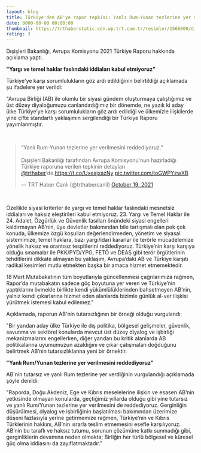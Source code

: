 ```yaml
--- 
layout: blog
title: Türkiye'den AB'ye rapor tepkisi: Yanlı Rum-Yunan tezlerine yer verilmesini reddediyoruz
date: 0000-00-00 00:00:00
thumbnail: https://trthaberstatic.cdn.wp.trt.com.tr/resimler/1566000/disisleri-bakanligi-1567492.jpg
rating: 3
---
```

<p>
	Dışişleri Bakanlığı, Avrupa Komisyonu 2021 Türkiye Raporu hakkında açıklama yaptı.</p>
<p>
	<strong>"Yargı ve temel haklar faslındaki iddiaları kabul etmiyoruz"</strong></p>
<p>
	Türkiye'ye karşı sorumlulukların göz ardı edildiğinin belirtildiği açıklamada şu ifadelere yer verildi:</p>
<p>
	"Avrupa Birliği (AB) ile olumlu bir siyasi gündem oluşturmaya çalıştığımız ve üst düzey diyaloğumuzu canlandırdığımız bir dönemde, ne yazık ki aday ülke Türkiye’ye karşı sorumlulukların göz ardı edildiği ve ülkemizle ilişkilerde yine çifte standartlı yaklaşımın sergilendiği bir Türkiye Raporu yayımlanmıştır.</p>
<p>
	 </p>
<blockquote class="twitter-tweet">
	<p dir="ltr" lang="tr">
		“Yanlı Rum-Yunan tezlerine yer verilmesini reddediyoruz."<br />
		<br />
		Dışişleri Bakanlığı tarafından Avrupa Komisyonu'nun hazırladığı Türkiye raporuna verilen tepkinin detayları <a href="https://twitter.com/trthaber?ref_src=twsrc%5Etfw">@trthaber</a>’de.<a href="https://t.co/UxeajxazNy">https://t.co/UxeajxazNy</a> <a href="https://t.co/toGWPYzwXB">pic.twitter.com/toGWPYzwXB</a></p>
	— TRT Haber Canlı (@trthabercanli) <a href="https://twitter.com/trthabercanli/status/1450525103440154630?ref_src=twsrc%5Etfw">October 19, 2021</a></blockquote>
<script async src="https://platform.twitter.com/widgets.js" charset="utf-8"></script><p>
	 </p>
<p>
	Özellikle siyasi kriterler ile yargı ve temel haklar faslındaki mesnetsiz iddiaları ve haksız eleştirileri kabul etmiyoruz. 23. Yargı ve Temel Haklar ile 24. Adalet, Özgürlük ve Güvenlik fasılları önündeki siyasi engelleri kaldırmayan AB’nin, üye devletler bakımından bile tartışmalı olan pek çok konuda, ülkemize özgü koşulları değerlendirmeden, yönetim ve siyasal sistemimize, temel haklara, bazı yargı/idari kararlar ile terörle mücadelemize yönelik haksız ve orantısız tespitlerini reddediyoruz. Türkiye’nin karşı karşıya olduğu sınamalar ile PKK/PYD/YPG, FETÖ ve DEAŞ gibi terör örgütlerinin tehditlerini dikkate almayan bu yaklaşım, Avrupa’daki AB ve Türkiye karşıtı radikal kesimleri mutlu etmekten başka bir amaca hizmet etmemektedir.</p>
<p>
	18 Mart Mutabakatının tüm boyutlarıyla güncellenmesi çağrılarımıza rağmen, Rapor’da mutabakatın sadece göç boyutuna yer veren ve Türkiye’nin yaptıklarını övmekle birlikte kendi yükümlülüklerinden bahsetmeyen AB’nin, yalnız kendi çıkarlarına hizmet eden alanlarda bizimle günlük al-ver ilişkisi yürütmek istemesi kabul edilemez."</p>
<p>
	Açıklamada, raporun AB'nin tutarsızlığının bir örneği olduğu vurgulandı:</p>
<p>
	"Bir yandan aday ülke Türkiye ile dış politika, bölgesel gelişmeler, güvenlik, savunma ve sektörel konularda mevcut üst düzey diyalog ve işbirliği mekanizmalarını engellerken, diğer yandan bu kritik alanlarda AB politikalarına uyumumuzun azaldığını ve çıkar çatışmaları doğduğunu belirtmek AB’nin tutarsızlıklarına yeni bir örnektir.</p>
<p>
	<strong>"Yanlı Rum/Yunan tezlerine yer verilmesini reddediyoruz"</strong></p>
<p>
	AB'nin tutarsız ve yanlı Rum tezlerine yer verdiğinin vurgulandığı açıklamada şöyle denildi:</p>
<p>
	"Raporda, Doğu Akdeniz, Ege ve Kıbrıs meselelerine ilişkin ve esasen AB’nin yetkisinde olmayan konularda, geçtiğimiz yıllarda olduğu gibi yine tutarsız ve yanlı Rum/Yunan tezlerine yer verilmesini de reddediyoruz. Gerginliğin düşürülmesi, diyalog ve işbirliğinin başlatılması bakımından üzerimize düşeni fazlasıyla yerine getirmemize rağmen, Türkiye’nin ve Kıbrıs Türklerinin hakkını, AB’nin ısrarla teslim etmemesini esefle karşılıyoruz. AB’nin bu taraflı ve haksız tutumu, sorunun çözümüne katkı sunmadığı gibi, gerginliklerin devamına neden olmakta; Birliğin her türlü bölgesel ve küresel güç olma iddiasını da zayıflatmaktadır."</p>
